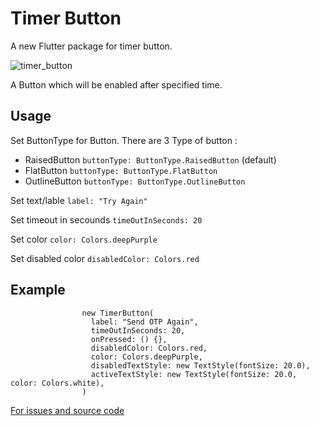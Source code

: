 # Timer Button
A new Flutter package for timer button.

![timer_button](https://cdn-images-1.medium.com/max/640/1*NhgmN1C4ltcQA-o34SYbIQ.gif)


A Button which will be enabled after specified time.

## Usage
Set ButtonType for Button. There are 3 Type of button :
 - RaisedButton ```buttonType: ButtonType.RaisedButton``` (default)
 - FlatButton ```buttonType: ButtonType.FlatButton```
 - OutlineButton ```buttonType: ButtonType.OutlineButton```
 


Set text/lable  ``` label: "Try Again" ```

Set timeout in secounds ``` timeOutInSeconds: 20 ```

Set color ```color: Colors.deepPurple```

Set disabled color ``` disabledColor: Colors.red ```

## Example

``` 
                new TimerButton(
                  label: "Send OTP Again",
                  timeOutInSeconds: 20,
                  onPressed: () {},
                  disabledColor: Colors.red,
                  color: Colors.deepPurple,
                  disabledTextStyle: new TextStyle(fontSize: 20.0),
                  activeTextStyle: new TextStyle(fontSize: 20.0, color: Colors.white),
                )

```


[For issues and source code](https://github.com/ajaynonstopio/timer_button)








